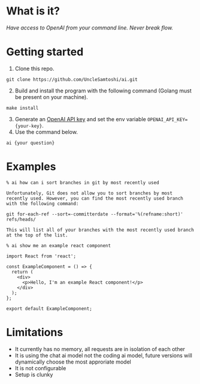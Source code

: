 # What is it?

*Have access to OpenAI from your command line. Never break flow.*

# Getting started
1. Clone this repo.
```
git clone https://github.com/UncleSamtoshi/ai.git
```
2. Build and install the program with the following command (Golang must be present on your machine).
```
make install
```
3. Generate an [OpenAI API key](https://openai.com/api/) and set the env variable `OPENAI_API_KEY={your-key}`.
4. Use the command below.
```
ai {your question}
```

# Examples
```
% ai how can i sort branches in git by most recently used

Unfortunately, Git does not allow you to sort branches by most recently used. However, you can find the most recently used branch with the following command: 

git for-each-ref --sort=-committerdate --format='%(refname:short)' refs/heads/

This will list all of your branches with the most recently used branch at the top of the list.
```

```
% ai show me an example react component

import React from 'react';

const ExampleComponent = () => {
  return (
    <div>
      <p>Hello, I'm an example React component!</p>
    </div>
  );
};

export default ExampleComponent;
```

# Limitations

- It currently has no memory, all requests are in isolation of each other
- It is using the chat ai model not the coding ai model, future versions will dynamically choose the most approriate model
- It is not configurable
- Setup is clunky
